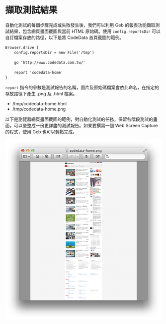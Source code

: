 # 擷取測試結果

自動化測試的每個步驟完成或失敗發生後，我們可以利用 Geb 的報表功能擷取測試結果，包含網頁畫面截圖與當前 HTML 原始碼。使用 `config.reportsDir` 可以自訂檔案存放的路徑，以下是將 CodeData 首頁截圖的範例。

```
Browser.drive {
    config.reportsDir = new File('/tmp')

    go 'http://www.codedata.com.tw/'

    report 'codedata-home'
}
```

`report` 指令的參數是測試報告的名稱，圖片及原始碼檔案會依此命名，在指定的存放路徑下產生 .png 及 .html 檔案。

* /tmp/codedata-home.html
* /tmp/codedata-home.png

以下是瀏覽器網頁畫面截圖的範例，對自動化測試的任務，保留各階段測試的畫面，可以彙整成一份更詳盡的測試報告。如果要撰寫一個 Web Screen Capture 的程式，使用 Geb 也可以輕鬆完成。

![Geb Report Sample](./geb-report-sample.png)


